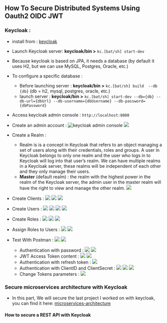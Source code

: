 ## How To Secure Distributed Systems Using Oauth2 OIDC JWT
### Keycloak :
  - install from : [keycloak](https://www.keycloak.org/downloads)
  - Launch Keycloak server: **keycloak/bin >** `kc.[bat/sh] start-dev`
  - Because keycloak is based on JPA, it needs a database (by default it uses H2, but we can use MySQL, Postgres, Oracle, etc.)
  - To configure a specific database :
      - Before launching server : **keycloak/bin >** `kc.[bat/sh] build  --db {db}` (db = h2, mysql, postgres, oracle, etc.)
      - launch server : **keycloak/bin >** `kc.[bat/sh] start-dev --db={db} --db-url={dbUrl} --db-username={dbUsername} --db-password={dbPassword}`
  - Access keycloak admin console : `http://localhost:8080`
  - Create an admin account :
![keycloak admin console](img/keycloak.png)
![](img/keycloak2.png)
  
  - Create a Realm : 
      - Realm is is a concept in Keycloak that refers to an object managing a set of users along with their credentials, roles and groups. A user in Keycloak belongs to only one realm and the user who logs in to Keycloak will log into that user’s realm. We can have multiple realms in a Keycloak server, these realms will be independent of each other and they only manage their users.
      - **Master** (default realm) : the realm with the highest power in the realm of the Keycloak server, the admin user in the master realm will have the right to view and manage the other realm.
![](img/keycloak3.png)

  - Create Clients :
![](img/keycloak4.png) 
![](img/keycloak6.png)
![](img/keycloak7.png)
  - Create Users : 
![](img/keycloak8.png)
![](img/keycloak9.png)
![](img/keycloak10.png)
![](img/keycloak11.png)
  - Create Roles :
![](img/keycloak12.png)
![](img/keycloak13.png)
![](img/keycloak14.png)
  - Assign Roles to Users :
![](img/keycloak15.png)
![](img/keycloak16.png)
- Test With Postman :
![](img/keycloak17.png)
![](img/keycloak18.png)
  - Authentication with password :
![](img/keycloak19.png)
![](img/keycloak20.png)
  - JWT Access Token content :
![](img/keycloak21.png)
![](img/keycloak22.png)
  - Authentication with refresh token :
![](img/keycloak23.png)
  - Authentication with ClientID and ClientSecret :
![](img/keycloak24.png)
![](img/keycloak25.png)
![](img/keycloak26.png)
  - Change Tokens parameters :
![](img/keycloak27.png)
 

### Secure microservices architecture with Keycloak
- In this part, We will secure the last project I worked on with keycloak, you can find it here: [microservices-architecture](https://github.com/m0hamedAit/microservice_architecture/tree/main/Architecture_microService_SpringCloud_ConsulDiscovery_ConsulConfig_Vault)

#### How to secure a REST API with Keycloak


